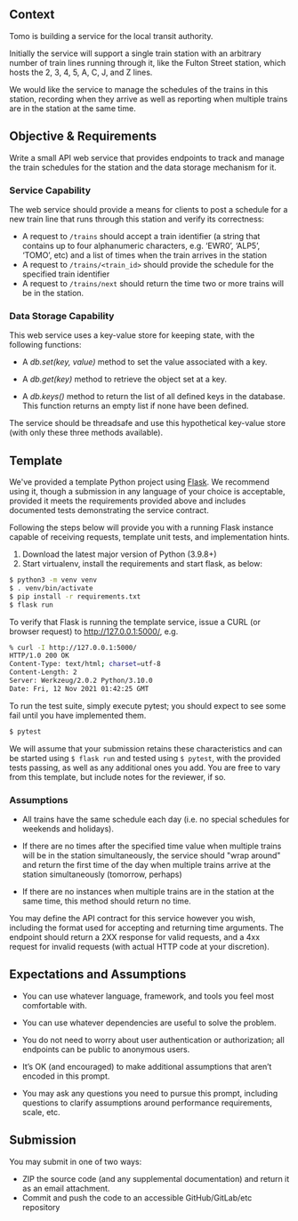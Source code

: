 ## Context
Tomo is building a service for the local transit authority.

Initially the service will support a single train station with an arbitrary number of train lines running through it, like the Fulton Street station, which hosts the 2, 3, 4, 5, A, C, J, and Z lines.
  
We would like the service to manage the schedules of the trains in this station, recording when they arrive as well as reporting when multiple trains are in the station at the same time.

## Objective & Requirements

Write a small API web service that provides endpoints to track and manage the train schedules for the station and the data storage mechanism for it.

### Service Capability  

The web service should provide a means for clients to post a schedule for a new train line that runs through this station and verify its correctness:

- A request to `/trains` should accept a train identifier (a string that contains up to four alphanumeric characters, e.g. ‘EWR0’, ‘ALP5’, ‘TOMO’, etc) and a list of times when the train arrives in the station
- A request to `/trains/<train_id>` should provide the schedule for the specified train identifier
- A request to `/trains/next` should return the time two or more trains will be in the station.    
     
### Data Storage Capability

This web service uses a key-value store for keeping state, with the following functions:  

- A *db.set(key, value)* method to set the value associated with a key.    
    
- A *db.get(key)* method to retrieve the object set at a key.  
    
- A *db.keys()* method to return the list of all defined keys in the database. This function returns an empty list if none have been defined.  
      
The service should be threadsafe and use this hypothetical key-value store (with only these three methods available).
      
## Template

We've provided a template Python project using [Flask](https://flask.palletsprojects.com/en/2.0.x/]).  We recommend using it, though a submission in any language of your choice is acceptable, provided it meets the requirements provided above and includes documented tests demonstrating the service contract.

Following the steps below will provide you with a running Flask instance capable of receiving requests, template unit tests, and implementation hints.

1. Download the latest major version of Python (3.9.8+)
2. Start virtualenv, install the requirements and start flask, as below:
```bash
$ python3 -m venv venv
$ . venv/bin/activate
$ pip install -r requirements.txt
$ flask run
```

To verify that Flask is running the template service, issue a CURL (or browser request) to http://127.0.0.1:5000/, e.g.
```bash
% curl -I http://127.0.0.1:5000/ 
HTTP/1.0 200 OK
Content-Type: text/html; charset=utf-8
Content-Length: 2
Server: Werkzeug/2.0.2 Python/3.10.0
Date: Fri, 12 Nov 2021 01:42:25 GMT                       
```

To run the test suite, simply execute pytest; you should expect to see some fail until you have implemented them.
```bash
$ pytest
```

We will assume that your submission retains these characteristics and can be started using ```$ flask run``` and tested using ``` $ pytest ```, with the provided tests passing, as well as any additional ones you add. You are free to vary from this template, but include notes for the reviewer, if so.

### Assumptions

- All trains have the same schedule each day (i.e. no special schedules for weekends and holidays).  
    
- If there are no times after the specified time value when multiple trains will be in the station simultaneously, the service should "wrap around" and return the first time of the day when multiple trains arrive at the station simultaneously (tomorrow, perhaps)        
    
- If there are no instances when multiple trains are in the station at the same time, this method should return no time.

You may define the API contract for this service however you wish, including the format used for accepting and returning time arguments. The endpoint should return a 2XX response for valid requests, and a 4xx request for invalid requests (with actual HTTP code at your discretion).



## Expectations and Assumptions

- You can use whatever language, framework, and tools you feel most comfortable with.
    
- You can use whatever dependencies are useful to solve the problem.

- You do not need to worry about user authentication or authorization; all endpoints can be public to anonymous users.
    
- It’s OK (and encouraged) to make additional assumptions that aren’t encoded in this prompt.      
    
- You may ask any questions you need to pursue this prompt, including questions to clarify assumptions around performance requirements, scale, etc.




## Submission

You may submit in one of two ways:

- ZIP the source code (and any supplemental documentation) and return it as an email attachment.  
- Commit and push the code to an accessible GitHub/GitLab/etc repository
